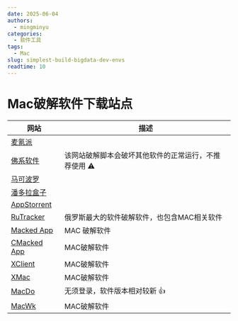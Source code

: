 ```yaml
---
date: 2025-06-04
authors:
  - mingminyu
categories:
  - 软件工具
tags:
  - Mac
slug: simplest-build-bigdata-dev-envs
readtime: 10
---
```


# Mac破解软件下载站点


| 网站 | 描述 |
| --- | --- |
| [麦氪派](https://www.waitsun.com) | |
| [佛系软件](https://foxirj.com) | 该网站破解脚本会破坏其他软件的正常运行，不推荐使用 :warning: |
| [马可波罗](https://www.macbl.com) | |
| [潘多拉盒子](https://www.inpandora.com) | |
| [AppStorrent](https://appstorrent.ru) | |
| [RuTracker](https://rutracker.net) | 俄罗斯最大的软件破解软件，也包含MAC相关软件 |
| [Macked App](https://macked.app/) | MAC 破解软件 |
| [CMacked App](https://cmacked.com) | MAC破解软件 |
| [XClient](https://xclient.info) | MAC破解软件 |
| [XMac](https://xmac.app)  | MAC破解软件 |
| [MacDo](https://macdo.cn) | 无须登录，软件版本相对较新 :thumbsup: | 
| [MacWk](https://macwk.cn) | MAC破解软件 | 
